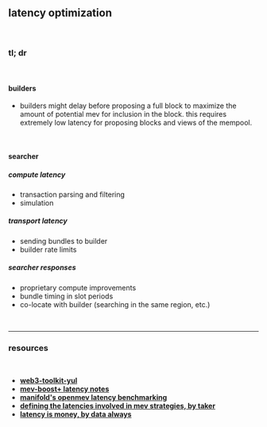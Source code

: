 ## latency optimization

<br>

### tl; dr

<br>


#### builders

* builders might delay before proposing a full block to maximize the amount of potential mev for inclusion in the block. this requires extremely low latency for proposing blocks and views of the mempool.

<br>

#### searcher

##### compute latency

* transaction parsing and filtering
* simulation


##### transport latency

* sending bundles to builder
* builder rate limits


##### searcher responses

* proprietary compute improvements
* bundle timing in slot periods
* co-locate with builder (searching in the same region, etc.)

<br>


---


### resources

<br>


* **[web3-toolkit-yul](https://github.com/go-outside-labs/web3-toolkit-yul/blob/main/README.md)**
* **[mev-boost+ latency notes](https://hackmd.io/@layr/SkBRqvdC5#Latency)**
* **[manifold's openmev latency benchmarking](https://docs.openmev.org/technical-reference/benchmarking)**
* **[defining the latencies involved in mev strategies, by taker](https://mirror.xyz/0x00000a2A02540A0D92e209F9f5F7e104745e06Ba/uYOelwkLc4K7nlo5XV_zpuqsV6MwIMMp-py4e-u4qnE)**
* **[latency is money, by data always](https://hackmd.io/@dataalways/latency-is-money)**
